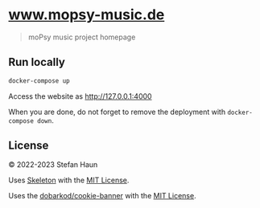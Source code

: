 # www.mopsy-music.de

> moPsy music project homepage


## Run locally

```bash
docker-compose up
```

Access the website as http://127.0.0.1:4000

When you are done, do not forget to remove the deployment with `docker-compose down`.

## License

© 2022-2023 Stefan Haun

Uses [Skeleton](https://github.com/dhg/Skeleton/) with the [MIT License](MIT.md).

Uses the [dobarkod/cookie-banner](https://github.com/dobarkod/cookie-banner) with the [MIT License](MIT.md).
